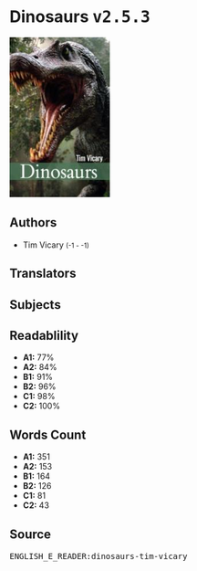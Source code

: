 # Dinosaurs <kbd>v2.5.3</kbd>

![](./cover.medium.jpg "")

## Authors


 - Tim Vicary <small>(-1 - -1)</small>

## Translators



## Subjects



## Readablility


 - **A1:** 77%
 - **A2:** 84%
 - **B1:** 91%
 - **B2:** 96%
 - **C1:** 98%
 - **C2:** 100%

## Words Count


 - **A1:** 351
 - **A2:** 153
 - **B1:** 164
 - **B2:** 126
 - **C1:** 81
 - **C2:** 43

## Source


<kbd>ENGLISH_E_READER:dinosaurs-tim-vicary</kbd>
